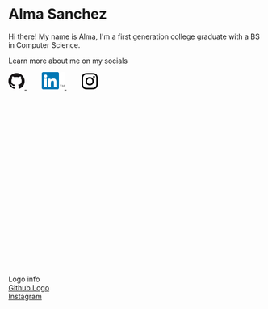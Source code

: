# Alma Sanchez

Hi there! 
My name is Alma, I'm a first generation college graduate with a BS in Computer Science.

Learn more about me on my socials

<a href="https://www.github.com/alma-sanchez/">
    <img src="./logos/GitHub-Mark/PNG/GitHub-Mark-32px.png" alt="github logo linking to my homepage at ">
</a>

<span style="padding-left: 30px;"> 

<a href="https://www.linkedin.com/in/almaysanchez/">
    <img src="./logos/LinkedIn/In-only-logo/2-Color/In-2C-34px-TM.png" alt="linkedin badge linking to www.linkedin.com/in/almaysanchez/">
</a>

<span style="padding-left: 30px;"> 

<a href="https://www.instagram.com/_mastering_my_creativity_/">
    <img src="./logos/IG/sm-icons-instagram-glyph-logo.png" height="32px" alt="ig badge linking to www.instagram.com/_mastering_my_creativity_/">
</a>



<div style="height:350px;"></div>

Logo info <br />
[Github Logo](https://github.com/logos) <br />
[Instagram](https://en.instagram-brand.com/assets/icons)